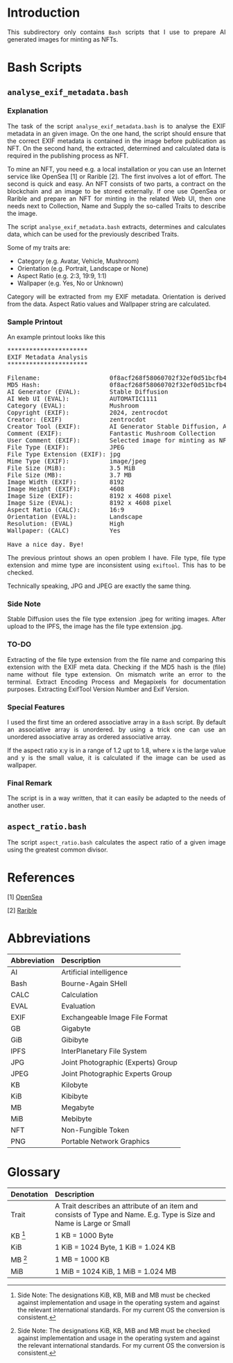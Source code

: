 # Introduction

<p align="justify">This subdirectory only contains <code>Bash</code> scripts that I use to prepare AI generated images for minting as NFTs.</p> 

# Bash Scripts

## <code>analyse_exif_metadata.bash</code>

### Explanation

<p align="justify">The task of the script <code>analyse_exif_metadata.bash</code> is to analyse the EXIF metadata in an given image. On the one hand, the script should ensure that the correct EXIF metadata is contained in the image before publication as NFT. On the second hand, the extracted, determined and calculated data is required in the publishing process as NFT.</p> 

<p align="justify">To mine an NFT, you need e.g. a local installation or you can use an Internet service like OpenSea [1] or Rarible [2]. The first involves a lot of effort. The second is quick and easy. An NFT consists of two parts, a contract on the blockchain and an image to be stored externally. If one use OpenSea or Rarible and prepare an NFT for minting in the related Web UI, then one needs next to Collection, Name and Supply the so-called Traits to describe the image.</p> 

<p align="justify">The script <code>analyse_exif_metadata.bash</code> extracts, determines and calculates data, which can be used for the previously described Traits.</p>

Some of my traits are:
- Category (e.g. Avatar, Vehicle, Mushroom)
- Orientation (e.g. Portrait, Landscape or None)
- Aspect Ratio (e.g. 2:3, 19:9, 1:1)
- Wallpaper (e.g. Yes, No or Unknown)

<p align="justify">Category will be extracted from my EXIF metadata. Orientation is derived from the data. Aspect Ratio values and Wallpaper string are calculated.</p>  

### Sample Printout

An example printout looks like this

<pre>
**********************
EXIF Metadata Analysis
**********************

Filename:                   0f8acf268f58060702f32ef0d51bcfb4.jpeg
MD5 Hash:                   0f8acf268f58060702f32ef0d51bcfb4
AI Generator (EVAL):        Stable Diffusion
AI Web UI (EVAL):           AUTOMATIC1111
Category (EVAL):            Mushroom
Copyright (EXIF):           2024, zentrocdot
Creator: (EXIF)             zentrocdot
Creator Tool (EXIF):        AI Generator Stable Diffusion, AI WebUI AUTOMATIC1111
Comment (EXIF):             Fantastic Mushroom Collection
User Comment (EXIF):        Selected image for minting as NFT
File Type (EXIF):           JPEG
File Type Extension (EXIF): jpg
Mime Type (EXIF):           image/jpeg
File Size (MiB):            3.5 MiB
File Size (MB):             3.7 MB
Image Width (EXIF):         8192
Image Height (EXIF):        4608
Image Size (EXIF):          8192 x 4608 pixel
Image Size (EVAL):          8192 x 4608 pixel
Aspect Ratio (CALC):        16:9
Orientation (EVAL):         Landscape
Resolution: (EVAL)          High
Wallpaper: (CALC)           Yes

Have a nice day. Bye!</pre>

<p align="justify">The previous printout shows an open problem I have. File type, file type extension and mime type are inconsistent using <code>exiftool</code>. This has to be checked.</p>

<p align="justify">Technically speaking, JPG and JPEG are exactly the same thing.</p>

### Side Note

<p align="justify">Stable Diffusion uses the file type extension .jpeg for writing images. After upload to the IPFS, the image has the file type extension .jpg.</p>

### TO-DO

<p align="justify">Extracting of the file type extension from the file name and comparing this extension with the EXIF meta data. Checking if the MD5 hash is the (file) name without file type extension. On mismatch write an error to the terminal. Extract Encoding Process and Megapixels for documentation purposes. Extracting ExifTool Version Number and Exif Version.</p>

### Special Features

<p align="justify">I used the first time an ordered associative array in a <code>Bash</code> script. By default an associative array is unordered. by using a trick one can use an unordered associative array as ordered associative array.</p>



<p align="justify">If the aspect ratio <it>x:y</it> is in a range of 1.2 upt to 1.8, where  <it>x</it> is the large value and  <it>y</it> is the small value, it is calculated if the image can be used as wallpaper.</p>

### Final Remark

<p align="justify">The script is in a way written, that it can easily be adapted to the needs of another user.</p>

## <code>aspect_ratio.bash</code>

<p align="justify">The script <code>aspect_ratio.bash</code> calculates the aspect ratio of a given image using the greatest common divisor.</p>

# References

[1] [OpenSea](https://opensea.io/)

[2] [Rarible](https://rarible.com/)

# Abbreviations

Abbreviation | Description
:----|:------------------------------|
AI   | Artificial intelligence
Bash | Bourne-Again SHell
CALC | Calculation
EVAL | Evaluation
EXIF | Exchangeable Image File Format 
GB   | Gigabyte
GiB  | Gibibyte
IPFS | InterPlanetary File System
JPG  | Joint Photographic (Experts) Group
JPEG | Joint Photographic Experts Group
KB   | Kilobyte
KiB  | Kibibyte
MB   | Megabyte
MiB  | Mebibyte
NFT  | Non-Fungible Token
PNG  | Portable Network Graphics

# Glossary

Denotation | Description
:----------|:--------------------------------------------------------------------------------------------------------------|
Trait      | A Trait describes an attribute of an item and consists of Type and Name. E.g. Type is Size and Name is Large or Small 
KB  [^1]   | 1 KB = 1000 Byte 
KiB        | 1 KiB = 1024 Byte, 1 KiB = 1.024 KB
MB  [^1]   | 1 MB = 1000 KB
MiB        | 1 MiB = 1024 KiB, 1 MiB = 1.024 MB

[^1]: Side Note: The designations KiB, KB, MiB and MB must be checked against implementation and usage in the operating system and against the relevant international standards. For my current OS the conversion is consistent. 

